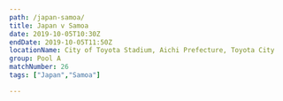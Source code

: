 ```yaml
---
path: /japan-samoa/
title: Japan v Samoa
date: 2019-10-05T10:30Z
endDate: 2019-10-05T11:50Z
locationName: City of Toyota Stadium, Aichi Prefecture, Toyota City
group: Pool A
matchNumber: 26
tags: ["Japan","Samoa"]

---
```

